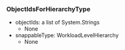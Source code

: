 ### ObjectIdsForHierarchyType
- objectIds: a list of System.Strings
  - None
- snappableType: WorkloadLevelHierarchy
  - None
